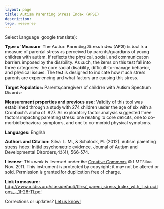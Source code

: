 ```yaml
---
layout: page
title: Autism Parenting Stress Index (APSI)
description:
tags: measures
---
```


Select Language (google translate):  

<div id="google_translate_element"></div><script type="text/javascript">
function googleTranslateElementInit() {
  new google.translate.TranslateElement({pageLanguage: 'en', layout: google.translate.TranslateElement.InlineLayout.SIMPLE, gaTrack: true, gaId: 'UA-64320648-1'}, 'google_translate_element');
}
</script><script type="text/javascript" src="//translate.google.com/translate_a/element.js?cb=googleTranslateElementInit"></script>  

**Type of Measure:** The Autism Parenting Stress Index (APSI) is tool is a measure of parental stress as perceived by parents/guardians of young children with autism. If reflects the physical, social, and communication barriers imposed by the disability. As such, the items on this test fall into three categories: the core social disability, difficult-to-manage behavior, and physical issues. The test is designed to indicate how much stress parents are experiencing and what factors are causing this stress.

**Target Population:** Parents/caregivers of children with Autism Spectrum Disorder

**Measurement properties and previous use:** Validity of this tool was established through a study with 274 children under the age of six with a Cronbach’s alpha of .827. An exploratory factor analysis suggested three factors impacting parenting stress: one relating to core deficits, one to co-morbid behavioral symptoms, and one to co-morbid physical symptoms. 

**Languages:** English

**Authors and Citation:** Silva, L. M., & Schalock, M. (2012). Autism parenting stress index: Initial psychometric evidence. Journal of Autism and Developmental Disorders,42(4), 566-574.

**Licence:** This work is licensed under the [Creative Commons](http://creativecommons.org/licenses/by-nc-nd/3.0/) © LMTSilva Nov. 2011. This instrument is protected by copyright; it may not be altered or sold. Permission is granted for duplication free of charge.

**Link to measure:** http://www.midss.org/sites/default/files/_parent_stress_index_with_instructions_-_11-28-11.pdf

Corrections or updates? [Let us know!](http://disabilitymeasures.org/contact)
